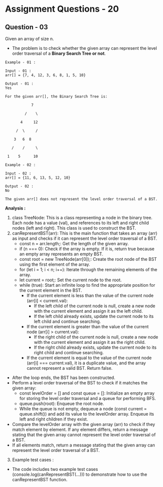 # **Assignment Questions - 20**
## **Question - 03**

Given an array of size n. 
- The problem is to check whether the given array can represent the level order traversal of a **Binary Search Tree or not**.

```
Example - 01 :

Input - 01 : 
arr[] = {7, 4, 12, 3, 6, 8, 1, 5, 10}

Output - 01 : 
Yes

For the given arr[], the Binary Search Tree is:

            7

         /    \

       4     12

     /  \     /

    3   6  8

   /    /     \

 1    5      10
```

```
Example - 02 :

Input - 02 : 
arr[] = {11, 6, 13, 5, 12, 10}

Output - 02 : 
No

The given arr[] does not represent the level order traversal of a BST.
```


**Analysis :**
1. class TreeNode: This is a class representing a node in the binary tree. Each node has a value (val), and references to its left and right child nodes (left and right). This class is used to construct the BST.
2. canRepresentBST(arr): This is the main function that takes an array (arr) as input and checks if it can represent the level order traversal of a BST.
   - const n = arr.length;: Get the length of the given array.
   - if (n === 0): Check if the array is empty. If it is, return true because an empty array represents an empty BST.
   - const root = new TreeNode(arr[0]);: Create the root node of the BST using the first element of the array.
   - for (let i = 1; i < n; i++): Iterate through the remaining elements of the array.
    - let current = root;: Set the current node to the root.
    - while (true): Start an infinite loop to find the appropriate position for the current element in the BST.
      - If the current element is less than the value of the current node (arr[i] < current.val):
        - If the left child of the current node is null, create a new node with the current element and assign it as the left child.
        - If the left child already exists, update the current node to its left child and continue searching.
      - If the current element is greater than the value of the current node (arr[i] > current.val):
        - If the right child of the current node is null, create a new node with the current element and assign it as the right child.
        - If the right child already exists, update the current node to its right child and continue searching.
      - If the current element is equal to the value of the current node (arr[i] === current.val), it is a duplicate value, and the array cannot represent a valid BST. Return false.
  - After the loop ends, the BST has been constructed.
  - Perform a level order traversal of the BST to check if it matches the given array:
    - const levelOrder = [] and const queue = []: Initialize an empty array for storing the level order traversal and a queue for performing BFS.
    - queue.push(root): Enqueue the root node.
    - While the queue is not empty, dequeue a node (const current = queue.shift()) and add its value to the levelOrder array. Enqueue its left and right children if they exist.
  - Compare the levelOrder array with the given array (arr) to check if they match element by element. If any element differs, return a message stating that the given array cannot represent the level order traversal of a BST.
  - If all elements match, return a message stating that the given array can represent the level order traversal of a BST.
3. Example test cases : 
  - The code includes two example test cases (console.log(canRepresentBST(...))) to demonstrate how to use the canRepresentBST function.